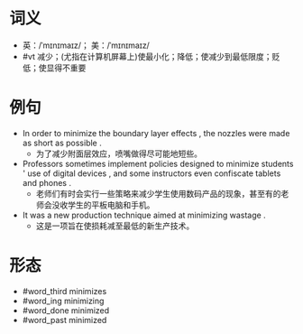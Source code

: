 # 词义
- 英：/ˈmɪnɪmaɪz/； 美：/ˈmɪnɪmaɪz/
- #vt 减少；(尤指在计算机屏幕上)使最小化；降低；使减少到最低限度；贬低；使显得不重要
# 例句
- In order to minimize the boundary layer effects , the nozzles were made as short as possible .
	- 为了减少附面层效应，喷嘴做得尽可能地短些。
- Professors sometimes implement policies designed to minimize students ' use of digital devices , and some instructors even confiscate tablets and phones .
	- 老师们有时会实行一些策略来减少学生使用数码产品的现象，甚至有的老师会没收学生的平板电脑和手机。
- It was a new production technique aimed at minimizing wastage .
	- 这是一项旨在使损耗减至最低的新生产技术。
# 形态
- #word_third minimizes
- #word_ing minimizing
- #word_done minimized
- #word_past minimized
